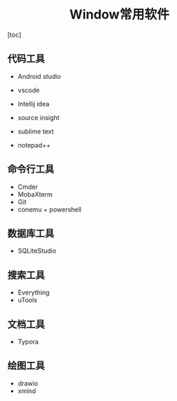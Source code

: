 <h1 align="center">Window常用软件</h1>

[toc]

## 代码工具

* Android studio

* vscode
* Intellij idea
* source insight
* sublime text
* notepad++



## 命令行工具

* Cmder
* MobaXterm
* Git
* conemu + powershell



## 数据库工具

* SQLiteStudio



## 搜索工具

* Everything
* uTools



## 文档工具

* Typora



## 绘图工具

* drawio
* xmind

